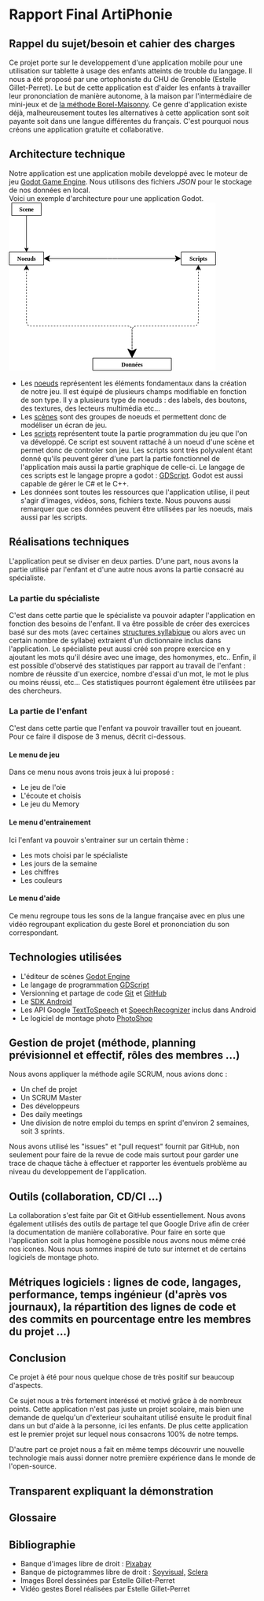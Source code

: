 # Rapport Final ArtiPhonie

## Rappel du sujet/besoin et cahier des charges
Ce projet porte sur le developpement d'une application mobile pour une utilisation sur tablette à usage des enfants atteints de trouble du langage.
Il nous a été proposé par une ortophoniste du CHU de Grenoble (Estelle Gillet-Perret).
Le but de cette application est d'aider les enfants à travailler leur prononciation de manière autonome, à la maison par l'intermédiaire de mini-jeux et de [la méthode Borel-Maisonny](https://fr.wikipedia.org/wiki/M%C3%A9thode_Borel-Maisonny).
Ce genre d'application existe déjà, malheureusement toutes les alternatives à cette application sont soit payante soit dans une langue différentes du français. C'est pourquoi nous créons une application gratuite et collaborative.

## Architecture technique
Notre application est une application mobile developpé avec le moteur de jeu [Godot Game Engine](https://godotengine.org).
Nous utilisons des fichiers *JSON* pour le stockage de nos données en local.  
Voici un exemple d'architecture pour une application Godot.  
![](https://github.com/WriteInGesturesProject/docs/blob/master/Images/Architecture.png)  

- Les [noeuds](http://docs.godotengine.org/fr/latest/getting_started/step_by_step/scenes_and_nodes.html#nodes) représentent les éléments fondamentaux dans la création de notre jeu. Il est équipé de plusieurs champs modifiable en fonction de son type. Il y a plusieurs type de noeuds : des labels, des boutons, des textures, des lecteurs multimédia etc...  
- Les [scènes](http://docs.godotengine.org/fr/latest/getting_started/step_by_step/scenes_and_nodes.html#scenes) sont des groupes de noeuds et permettent donc de modéliser un écran de jeu.  
- Les [scripts](https://docs.godotengine.org/fr/latest/getting_started/scripting/visual_script/getting_started.html) représentent toute la partie programmation du jeu que l'on va développé. Ce script est souvent rattaché à un noeud d'une scène et permet donc de controler son jeu. Les scripts sont très polyvalent étant donné qu'ils peuvent gérer d'une part la partie fonctionnel de l'application mais aussi la partie graphique de celle-ci.  Le langage de ces scripts est le langage propre a godot : [GDScript](https://docs.godotengine.org/fr/latest/getting_started/scripting/gdscript/gdscript_advanced.html). Godot est aussi capable de gérer le C# et le C++.
- Les données sont toutes les ressources que l'application utilise, il peut s'agir d'images, vidéos, sons, fichiers texte. Nous pouvons aussi remarquer que ces données peuvent être utilisées par les noeuds, mais aussi par les scripts.


## Réalisations techniques
L'application peut se diviser en deux parties. D'une part, nous avons la partie utilisé par l'enfant et d'une autre nous avons la partie consacré au spécialiste.


### La partie du spécialiste
C'est dans cette partie que le spécialiste va pouvoir adapter l'application en fonction des besoins de l'enfant. Il va être possible de créer des exercices basé sur des mots (avec certaines [structures syllabique](https://www.sfu.ca/fren270/phonologie/page4_7.html) ou alors avec un certain nombre de syllabe) extraient d'un dictionnaire inclus dans l'application. Le spécialiste peut aussi créé son propre exercice en y ajoutant les mots qu'il désire avec une image, des homonymes, etc..
Enfin, il est possible d'observé des statistiques par rapport au travail de l'enfant : nombre de réussite d'un exercice, nombre d'essai d'un mot, le mot le plus ou moins réussi, etc... Ces statistiques pourront également être utilisées par des chercheurs.


### La partie de l'enfant
C'est dans cette partie que l'enfant va pouvoir travailler tout en joueant. Pour ce faire il dispose de 3 menus, décrit ci-dessous. 

#### Le menu de jeu
Dans ce menu nous avons trois jeux à lui proposé :
- Le jeu de l'oie
- L'écoute et choisis
- Le jeu du Memory


#### Le menu d'entrainement
Ici l'enfant va pouvoir s'entrainer sur un certain thème :
- Les mots choisi par le spécialiste
- Les jours de la semaine
- Les chiffres
- Les couleurs


#### Le menu d'aide
Ce menu regroupe tous les sons de la langue française avec en plus une vidéo regroupant explication du geste Borel et prononciation du son correspondant.


## Technologies utilisées
- L'éditeur de scènes [Godot Engine](https://godotengine.org/)
- Le langage de programmation [GDScript](https://docs.godotengine.org/fr/latest/getting_started/scripting/gdscript/gdscript_basics.html)
- Versionning et partage de code [Git](https://git-scm.com/) et [GitHub](https://github.com/)
- Le [SDK Android](https://developer.android.com/studio)
- Les API Google [TextToSpeech](https://developer.android.com/reference/android/speech/tts/TextToSpeech) et [SpeechRecognizer](https://developer.android.com/reference/android/speech/SpeechRecognizer) inclus dans Android
- Le logiciel de montage photo [PhotoShop](https://www.adobe.com/fr/products/photoshop.html)


## Gestion de projet (méthode, planning prévisionnel et effectif, rôles des membres ...)
Nous avons appliquer la méthode agile SCRUM, nous avions donc :  
- Un chef de projet
- Un SCRUM Master
- Des développeurs
- Des daily meetings
- Une division de notre emploi du temps en sprint d'environ 2 semaines, soit 3 sprints.

Nous avons utilisé les "issues" et "pull request" fournit par GitHub, non seulement pour faire de la revue de code mais surtout pour garder une trace de chaque tâche à effectuer et rapporter les éventuels problème au niveau du developpement de l'application.

## Outils (collaboration, CD/CI ...)
La collaboration s'est faite par Git et GitHub essentiellement. Nous avons également utilisés des outils de partage tel que Google Drive afin de créer la documentation de manière collaborative.
Pour faire en sorte que l'application soit la plus homogène possible nous avons nous même créé nos icones. Nous nous sommes inspiré de tuto sur internet et de certains logiciels de montage photo.


## Métriques logiciels : lignes de code, langages, performance, temps ingénieur (d'après vos journaux), la répartition des lignes de code et des commits en pourcentage entre les membres du projet ...)


## Conclusion
Ce projet à été pour nous quelque chose de très positif sur beaucoup d'aspects.

Ce sujet nous a très fortement interéssé et motivé grâce à de nombreux points.
Cette application n'est pas juste un projet scolaire, mais bien une demande de quelqu'un d'exterieur souhaitant utilisé ensuite le produit final dans un but d'aide à la personne, ici les enfants.
De plus cette application est le premier projet sur lequel nous consacrons 100% de notre temps. 

D'autre part ce projet nous a fait en même temps découvrir une nouvelle technologie mais aussi donner notre première expérience dans le monde de l'open-source.

## Transparent expliquant la démonstration


## Glossaire


## Bibliographie
- Banque d'images libre de droit : [Pixabay](https://pixabay.com/fr/)
- Banque de pictogrammes libre de droit : [Soyvisual,](https://www.soyvisual.org/?photos=2&sheets=2&materials=2&material_content=All&material_activity=All&material_lang=All&app=2&app_content=All&app_activity=All&app_level=All&search=1&query=adjetivo)
[Sclera](https://www.sclera.be/fr/picto/copyright)
- Images Borel dessinées par Estelle Gillet-Perret
- Vidéo gestes Borel réalisées par Estelle Gillet-Perret
